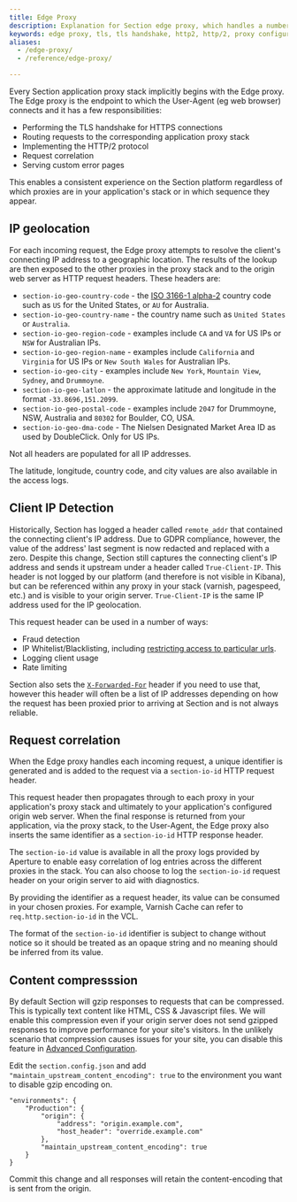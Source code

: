 ```yaml
---
title: Edge Proxy
description: Explanation for Section edge proxy, which handles a number of tasks before being passed to your proxy configuration.
keywords: edge proxy, tls, tls handshake, http2, http/2, proxy configuration, reverse proxies
aliases:
  - /edge-proxy/
  - /reference/edge-proxy/

---
```


Every Section application proxy stack implicitly begins with the Edge proxy. The Edge proxy is the endpoint to which the User-Agent (eg web browser) connects and it has a few responsibilities:

* Performing the TLS handshake for HTTPS connections
* Routing requests to the corresponding application proxy stack
* Implementing the HTTP/2 protocol
* Request correlation
* Serving custom error pages

This enables a consistent experience on the Section platform regardless of which proxies are in your application's stack or in which sequence they appear.

## IP geolocation

For each incoming request, the Edge proxy attempts to resolve the client's connecting IP address to a geographic location. The results of the lookup are then exposed to the other proxies in the proxy stack and to the origin web server as HTTP request headers. These headers are:

* `section-io-geo-country-code` - the [ISO 3166-1 alpha-2](https://en.wikipedia.org/wiki/ISO_3166-1_alpha-2) country code such as `US` for the United States, or `AU` for Australia.
* `section-io-geo-country-name` - the country name such as `United States` or `Australia`.
* `section-io-geo-region-code` - examples include `CA` and `VA` for US IPs or `NSW` for Australian IPs.
* `section-io-geo-region-name` - examples include `California` and `Virginia` for US IPs or `New South Wales` for Australian IPs.
* `section-io-geo-city` - examples include `New York`, `Mountain View`, `Sydney`, and `Drummoyne`.
* `section-io-geo-latlon` - the approximate latitude and longitude in the format `-33.8696,151.2099`.
* `section-io-geo-postal-code` - examples include `2047` for Drummoyne, NSW, Australia and `80302` for Boulder, CO, USA.
* `section-io-geo-dma-code` - The Nielsen Designated Market Area ID as used by DoubleClick. Only for US IPs.

Not all headers are populated for all IP addresses.

The latitude, longitude, country code, and city values are also available in the access logs.

## Client IP Detection

Historically, Section has logged a header called `remote_addr` that contained the connecting client's IP address. Due to GDPR compliance, however, the value of the address' last segment is now redacted and replaced with a zero. Despite this change, Section still captures the connecting client's IP address and sends it upstream under a header called `True-Client-IP`. This header is not logged by our platform (and therefore is not visible in Kibana), but can be referenced within any proxy in your stack (varnish, pagespeed, etc.) and is visible to your origin server. `True-Client-IP` is the same IP address used for the IP geolocation.

This request header can be used in a number of ways:

 * Fraud detection
 * IP Whitelist/Blacklisting, including [restricting access to particular urls](https://community.section.io/t/can-i-whitelist-ip-addresses-for-my-admin-routes-and-deny-everyone-else-access/164).
 * Logging client usage
 * Rate limiting

Section also sets the [`X-Forwarded-For`](https://en.wikipedia.org/wiki/X-Forwarded-For) header if you need to use that, however this header will often be a list of IP addresses depending on how the request has been proxied prior to arriving at Section and is not always reliable.

## Request correlation

When the Edge proxy handles each incoming request, a unique identifier is generated and is added to the request via a `section-io-id` HTTP request header.

This request header then propagates through to each proxy in your application's proxy stack and ultimately to your application's configured origin web server. When the final response is returned from your application, via the proxy stack, to the User-Agent, the Edge proxy also inserts the same identifier as a `section-io-id` HTTP response header.

The `section-io-id` value is available in all the proxy logs provided by Aperture to enable easy correlation of log entries across the different proxies in the stack. You can also choose to log the `section-io-id` request header on your origin server to aid with diagnostics.

By providing the identifier as a request header, its value can be consumed in your chosen proxies. For example, Varnish Cache can refer to `req.http.section-io-id` in the VCL.

The format of the `section-io-id` identifier is subject to change without notice so it should be treated as an opaque string and no meaning should be inferred from its value.

## Content compresssion

By default Section will gzip responses to requests that can be compressed. This is typically text content like HTML, CSS & Javascript files. We will enable this compression even if your origin server does not send gzipped responses to improve performance for your site's visitors. In the unlikely scenario that compression causes issues for your site, you can disable this feature in [Advanced Configuration](/docs/advanced-configuration).

Edit the `section.config.json` and add `"maintain_upstream_content_encoding": true` to the environment you want to disable gzip encoding on.

    "environments": {
        "Production": {
            "origin": {
                "address": "origin.example.com",
                "host_header": "override.example.com"
            },
            "maintain_upstream_content_encoding": true
        }
    }

Commit this change and all responses will retain the content-encoding that is sent from the origin.
